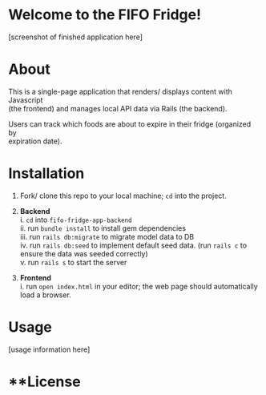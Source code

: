 # **Welcome to the FIFO Fridge!**

[screenshot of finished application here]

# **About**
This is a single-page application that renders/ displays content with Javascript  
(the frontend) and manages local API data via Rails (the backend).

Users can track which foods are about to expire in their fridge (organized by  
expiration date).


# **Installation**

1. Fork/ clone this repo to your local machine; `cd` into the project.

2. **Backend**  
 i. `cd` into `fifo-fridge-app-backend`  
 ii. run `bundle install` to install gem dependencies  
 iii. run `rails db:migrate` to migrate model data to DB  
 iv. run `rails db:seed` to implement default seed data. (run `rails c` to ensure the data was seeded correctly)  
 v. run `rails s` to start the server

3. **Frontend**  
  i. run `open index.html` in your editor; the web page should automatically load a browser.

# **Usage**

[usage information here]

# **License

